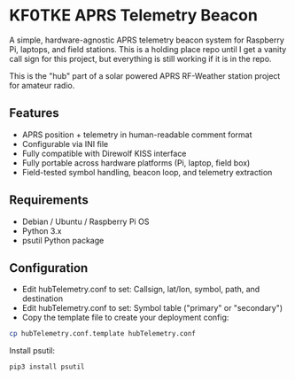 # KF0TKE APRS Telemetry Beacon

A simple, hardware-agnostic APRS telemetry beacon system for Raspberry Pi, laptops, and field stations.  This is a holding place repo until I get a vanity call sign for this project, but everything is still working if it is in the repo.

This is the "hub" part of a solar powered APRS RF-Weather station project for amateur radio.

## Features

- APRS position + telemetry in human-readable comment format
- Configurable via INI file
- Fully compatible with Direwolf KISS interface
- Fully portable across hardware platforms (Pi, laptop, field box)
- Field-tested symbol handling, beacon loop, and telemetry extraction

## Requirements

- Debian / Ubuntu / Raspberry Pi OS
- Python 3.x
- psutil Python package

## Configuration
- Edit hubTelemetry.conf to set: Callsign, lat/lon, symbol, path, and destination
- Edit hubTelemetry.conf to set: Symbol table ("primary" or "secondary")
- Copy the template file to create your deployment config:

```bash
cp hubTelemetry.conf.template hubTelemetry.conf
```

Install psutil:

```bash
pip3 install psutil
```
